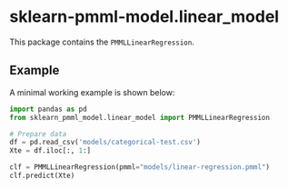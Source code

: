 # sklearn-pmml-model.linear_model

This package contains the `PMMLLinearRegression`.

## Example
A minimal working example is shown below:

```python
import pandas as pd
from sklearn_pmml_model.linear_model import PMMLLinearRegression

# Prepare data
df = pd.read_csv('models/categorical-test.csv')
Xte = df.iloc[:, 1:]

clf = PMMLLinearRegression(pmml="models/linear-regression.pmml")
clf.predict(Xte)
```